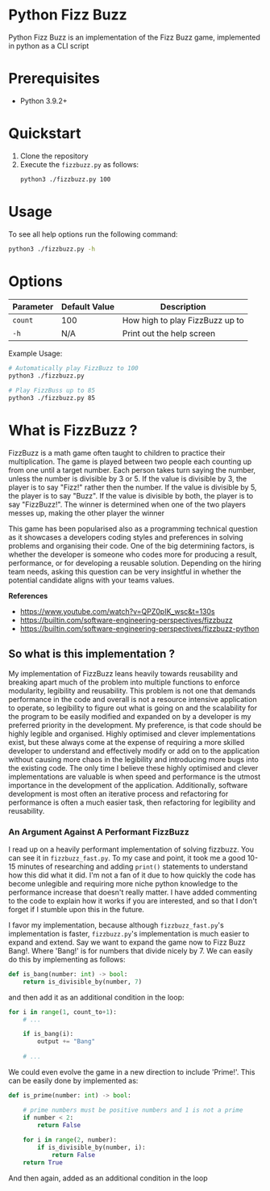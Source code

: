 # Python Fizz Buzz
Python Fizz Buzz is an implementation of the Fizz Buzz game, implemented in python as a CLI script

# Prerequisites
- Python 3.9.2+

# Quickstart
1. Clone the repository
2. Execute the `fizzbuzz.py` as follows:
    ```bash
    python3 ./fizzbuzz.py 100
    ```
# Usage
To see all help options run the following command:
```bash
python3 ./fizzbuzz.py -h
```
# Options
| Parameter | Default Value | Description |
| --------- | ------------- | ----------- |
| `count`   | 100           | How high to play FizzBuzz up to |
| `-h`      | N/A           | Print out the help screen |

Example Usage:
```bash
# Automatically play FizzBuzz to 100
python3 ./fizzbuzz.py

# Play FizzBuss up to 85
python3 ./fizzbuzz.py 85
```

# What is FizzBuzz ?
FizzBuzz is a math game often taught to children to practice their multiplication. The game is played between two people each counting
up from one until a target number. Each person takes turn saying the number, unless the number is divisible by 3 or 5. If the value
is divisible by 3, the player is to say "Fizz!" rather then the number. If the value is divisible by 5, the player is to say "Buzz". If
the value is divisible by both, the player is to say "FizzBuzz!". The winner is determined when one of the two players messes up, 
making the other player the winner

This game has been popularised also as a programming technical question as it showcases a developers coding styles and preferences in
solving problems and organising their code. One of the big determining factors, is whether the developer is someone who codes more for
producing a result, performance, or for developing a reusable solution. Depending on the hiring team needs, asking this question can be very insightful in whether the potential candidate aligns with your teams values.

**References**
* https://www.youtube.com/watch?v=QPZ0pIK_wsc&t=130s
* https://builtin.com/software-engineering-perspectives/fizzbuzz
* https://builtin.com/software-engineering-perspectives/fizzbuzz-python


## So what is this implementation ?
My implementation of FizzBuzz leans heavily towards reusability and breaking apart much of the problem into multiple functions to enforce
modularity, legibility and reusability. This problem is not one that demands performance in the code and overall is not a resource intensive
application to operate, so legibility to figure out what is going on and the scalability for the program to be easily modified and expanded
on by a developer is my preferred priority in the development. My preference, is that code should be highly legible and organised. Highly
optimised and clever implementations exist, but these always come at the expense of requiring a more skilled developer to understand and
effectively modify or add on to the application without causing more chaos in the legibility and introducing more bugs into the existing
code. The only time I believe these highly optimised and clever implementations are valuable is when speed and performance is the utmost 
importance in the development of the application. Additionally, software development is most often an iterative process and refactoring
for performance is often a much easier task, then refactoring for legibility and reusability.

### An Argument Against A Performant FizzBuzz
I read up on a heavily performant implementation of solving fizzbuzz. You can see it in `fizzbuzz_fast.py`. To my case and point, it took
me a good 10-15 minutes of researching and adding `print()` statements to understand how this did what it did. I'm not a fan of it due to how
quickly the code has become unlegible and requiring more niche python knowledge to the performance increase that doesn't really matter. I have
added commenting to the code to explain how it works if you are interested, and so that I don't forget if I stumble upon this in the future.

I favor my implementation, because although `fizzbuzz_fast.py`'s implementation is faster, `fizzbuzz.py`'s implementation is much easier 
to expand and extend. Say we want to expand the game now to Fizz Buzz Bang!. Where 'Bang!' is for numbers that divide nicely by 7. We can 
easily do this by implementing as follows:
```python
def is_bang(number: int) -> bool:
    return is_divisible_by(number, 7)
```
and then add it as an additional condition in the loop:
```python
for i in range(1, count_to+1):
    # ...

    if is_bang(i):
        output += "Bang"
    
    # ...
```

We could even evolve the game in a new direction to include 'Prime!'. This can be easily done by implemented as:
```python
def is_prime(number: int) -> bool:

    # prime numbers must be positive numbers and 1 is not a prime
    if number < 2:
        return False
    
    for i in range(2, number):
        if is_divisible_by(number, i):
            return False
    return True
```
And then again, added as an additional condition in the loop

